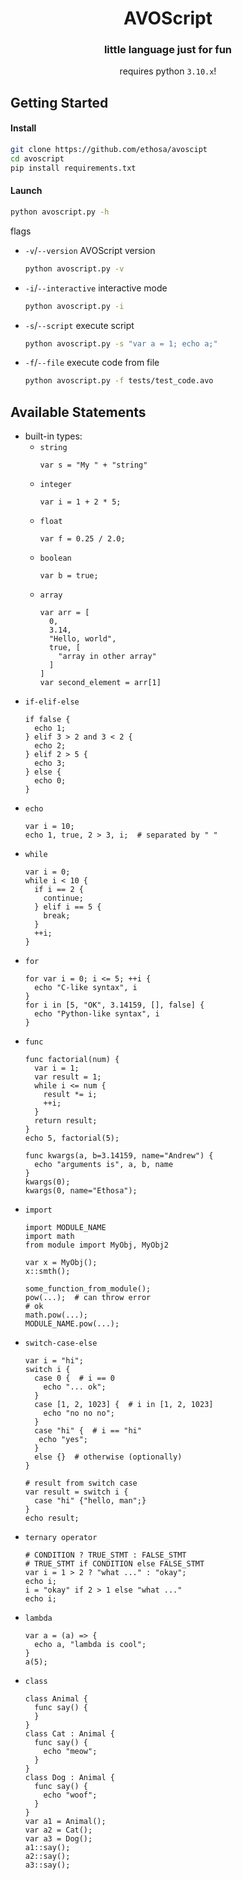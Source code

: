 <div align="center">

# AVOScript
### little language just for fun
requires python `3.10.x`!

</div>

## Getting Started
#### Install
```bash
git clone https://github.com/ethosa/avoscipt
cd avoscript
pip install requirements.txt
```
#### Launch
```bash
python avoscript.py -h
```
flags
- `-v`/`--version` AVOScript version
  ```bash
  python avoscript.py -v
  ```
- `-i`/`--interactive` interactive mode
  ```bash
  python avoscript.py -i
  ```
- `-s`/`--script` execute script
  ```bash
  python avoscript.py -s "var a = 1; echo a;"
  ```
- `-f`/`--file` execute code from file
  ```bash
  python avoscript.py -f tests/test_code.avo
  ```

## Available Statements

- built-in types:
  - `string`
    ```
    var s = "My " + "string"
    ```
  - `integer`
    ```
    var i = 1 + 2 * 5;
    ```
  - `float`
    ```
    var f = 0.25 / 2.0;
    ```
  - `boolean`
    ```
    var b = true;
    ```
  - `array`
    ```
    var arr = [
      0,
      3.14,
      "Hello, world",
      true, [
        "array in other array"
      ]
    ]
    var second_element = arr[1]
    ```
- `if-elif-else`
  ```
  if false {
    echo 1;
  } elif 3 > 2 and 3 < 2 {
    echo 2;
  } elif 2 > 5 {
    echo 3;
  } else {
    echo 0;
  }
  ```
- `echo`
  ```
  var i = 10;
  echo 1, true, 2 > 3, i;  # separated by " "
  ```
- `while`
  ```
  var i = 0;
  while i < 10 {
    if i == 2 {
      continue;
    } elif i == 5 {
      break;
    }
    ++i;
  }
  ```
- `for`
  ```
  for var i = 0; i <= 5; ++i {
    echo "C-like syntax", i
  }
  for i in [5, "OK", 3.14159, [], false] {
    echo "Python-like syntax", i
  }
  ```
- `func`
  ```
  func factorial(num) {
    var i = 1;
    var result = 1;
    while i <= num {
      result *= i;
      ++i;
    }
    return result;
  }
  echo 5, factorial(5);
  
  func kwargs(a, b=3.14159, name="Andrew") {
    echo "arguments is", a, b, name
  }
  kwargs(0);
  kwargs(0, name="Ethosa");
  ```
- `import`
  ```
  import MODULE_NAME
  import math
  from module import MyObj, MyObj2
  
  var x = MyObj();
  x::smth();
  
  some_function_from_module();
  pow(...);  # can throw error
  # ok
  math.pow(...);
  MODULE_NAME.pow(...);
  ```
- `switch-case-else`
  ```
  var i = "hi";
  switch i {
    case 0 {  # i == 0
      echo "... ok";
    }
    case [1, 2, 1023] {  # i in [1, 2, 1023]
      echo "no no no";
    }
    case "hi" {  # i == "hi"
     echo "yes";
    }
    else {}  # otherwise (optionally)
  }
  
  # result from switch case
  var result = switch i {
    case "hi" {"hello, man";}
  }
  echo result;
  ```
- `ternary operator`
  ```
  # CONDITION ? TRUE_STMT : FALSE_STMT
  # TRUE_STMT if CONDITION else FALSE_STMT
  var i = 1 > 2 ? "what ..." : "okay";
  echo i;
  i = "okay" if 2 > 1 else "what ..."
  echo i;
  ```
- `lambda`
  ```
  var a = (a) => {
    echo a, "lambda is cool";
  }
  a(5);
  ```
- `class`
  ```
  class Animal {
    func say() {
    }
  }
  class Cat : Animal {
    func say() {
      echo "meow";
    }
  }
  class Dog : Animal {
    func say() {
      echo "woof";
    }
  }
  var a1 = Animal();
  var a2 = Cat();
  var a3 = Dog();
  a1::say();
  a2::say();
  a3::say();
  ```
